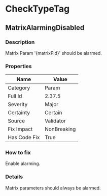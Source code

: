 ﻿---  
uid: Validator_2_37_5  
---

# CheckTypeTag

## MatrixAlarmingDisabled

### Description

Matrix Param '{matrixPid}' should be alarmed.

### Properties

| Name         | Value       |
| ------------ | ----------- |
| Category     | Param       |
| Full Id      | 2.37.5      |
| Severity     | Major       |
| Certainty    | Certain     |
| Source       | Validator   |
| Fix Impact   | NonBreaking |
| Has Code Fix | True        |

### How to fix

Enable alarming.

### Details

Matrix parameters should always be alarmed.
